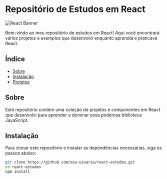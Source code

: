 # Repositório de Estudos em React

![React Banner](https://reactjs.org/logo-og.png)

Bem-vindo ao meu repositório de estudos em React! Aqui você encontrará vários projetos e exemplos que desenvolvi enquanto aprendia e praticava React.

## Índice

- [Sobre](#sobre)
- [Instalação](#instalação)
- [Projetos](#projetos)

## Sobre

Este repositório contém uma coleção de projetos e componentes em React que desenvolvi para aprender e dominar essa poderosa biblioteca JavaScript.

## Instalação

Para clonar este repositório e instalar as dependências necessárias, siga os passos abaixo:

```bash
git clone https://github.com/seu-usuario/react-estudos.git
cd react-estudos
npm install
